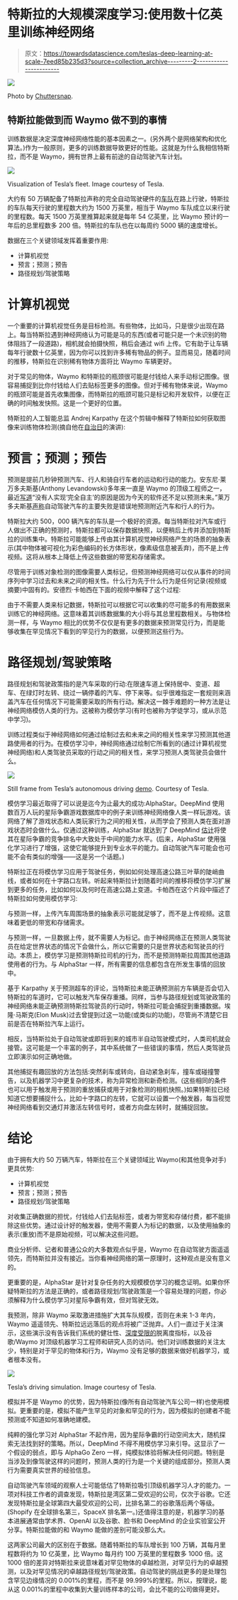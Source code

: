 # 特斯拉的大规模深度学习:使用数十亿英里训练神经网络

> 原文：<https://towardsdatascience.com/teslas-deep-learning-at-scale-7eed85b235d3?source=collection_archive---------2----------------------->

![](img/459da22961b7246bee826873d6844667.png)

Photo by [Chuttersnap](https://unsplash.com/@chuttersnap).

## 特斯拉能做到而 Waymo 做不到的事情

训练数据是决定深度神经网络性能的基本因素之一。(另外两个是网络架构和优化算法。)作为一般原则，更多的训练数据导致更好的性能。这就是为什么我相信特斯拉，而不是 Waymo，拥有世界上最有前途的自动驾驶汽车计划。

![](img/63761b03b1d71da1dc661c1aae86800b.png)

Visualization of Tesla’s fleet. Image courtesy of Tesla.

大约有 50 万辆配备了特斯拉声称的完全自动驾驶硬件的[车队](https://hcai.mit.edu/tesla-autopilot-miles-and-vehicles/)在路上行驶，特斯拉的车队每天行驶的里程数大约为 1500 万英里，相当于 Waymo 车队成立以来行驶的里程数。每天 1500 万英里推算起来就是每年 54 亿英里，比 Waymo 预计的一年后的总里程数多 200 倍。特斯拉的车队也在以每周约 5000 辆的速度增长。

数据在三个关键领域发挥着重要作用:

*   计算机视觉
*   预言；预测；预告
*   路径规划/驾驶策略

# 计算机视觉

一个重要的计算机视觉任务是目标检测。有些物体，比如马，只是很少出现在路上。每当特斯拉遇到神经网络认为可能是马的东西(或者可能只是一个未识别的物体阻挡了一段道路)，相机就会拍摄快照，稍后会通过 wifi 上传。它有助于让车辆每年行驶数十亿英里，因为你可以找到许多稀有物品的例子。显而易见，随着时间的推移，特斯拉在识别稀有物体方面将比 Waymo 车辆更好。

对于常见的物体，Waymo 和特斯拉的瓶颈很可能是付钱给人来手动标记图像。很容易捕捉到比你付钱给人们去贴标签更多的图像。但对于稀有物体来说，Waymo 的瓶颈可能是首先收集图像，而特斯拉的瓶颈可能只是标记和开发软件，以便在正确的时间触发快照。这是一个更好的位置。

特斯拉的人工智能总监 Andrej Karpathy 在这个剪辑中解释了特斯拉如何获取图像来训练物体检测(摘自他在[自治日](https://youtu.be/Ucp0TTmvqOE)的演讲):

# 预言；预测；预告

预测是提前几秒钟预测汽车、行人和骑自行车者的运动和行动的能力。安东尼·莱万多夫斯基(Anthony Levandowski)多年来一直是 Waymo 的顶级工程师之一，最近[写道](https://link.medium.com/BKehpVFUtW)“没有人实现‘完全自主’的原因是因为今天的软件还不足以预测未来。”莱万多夫斯基[声称](https://youtu.be/fNgEG5rCav4)自动驾驶汽车的主要失败是错误地预测附近汽车和行人的行为。

特斯拉大约 500，000 辆汽车的车队是一个极好的资源。每当特斯拉对汽车或行人做出不正确的预测时，特斯拉都可以保存数据快照，以便稍后上传并添加到特斯拉的训练集中。特斯拉可能能够上传由其计算机视觉神经网络产生的场景的抽象表示(其中物体被可视化为彩色编码的长方体形状，像素级信息被丢弃)，而不是上传视频。这将从根本上降低上传这些数据的带宽和存储需求。

尽管用于训练对象检测的图像需要人类标记，但预测神经网络可以仅从事件的时间序列中学习过去和未来之间的相关性。什么行为先于什么行为是任何记录(视频或摘要)中固有的。安德烈·卡帕西在下面的视频中解释了这个过程:

由于不需要人类来标记数据，特斯拉可以根据它可以收集的尽可能多的有用数据来训练它的神经网络。这意味着其训练数据集的大小将与其总里程数相关。与物体检测一样，与 Waymo 相比的优势不仅仅是有更多的数据来预测常见行为，而是能够收集在罕见情况下看到的罕见行为的数据，以便预测这些行为。

# 路径规划/驾驶策略

路径规划和驾驶政策指的是汽车采取的行动:在限速车道上保持居中、变道、超车、在绿灯时左转、绕过一辆停着的汽车、停下来等。似乎很难指定一套规则来涵盖汽车在任何情况下可能需要采取的所有行动。解决这一棘手难题的一种方法是让神经网络模仿人类的行为。这被称为模仿学习(有时也被称为学徒学习，或从示范中学习)。

训练过程类似于神经网络如何通过绘制过去和未来之间的相关性来学习预测其他道路使用者的行为。在模仿学习中，神经网络通过绘制它所看到的(通过计算机视觉神经网络)和人类驾驶员采取的行动之间的相关性，来学习预测人类驾驶员会做什么。

![](img/163e0fec722d182fce9c6ac3e8e40c98.png)

Still frame from Tesla’s autonomous driving [demo](https://www.youtube.com/watch?v=tlThdr3O5Qo). Courtesy of Tesla.

模仿学习最近取得了可以说是迄今为止最大的成功:AlphaStar。DeepMind 使用数百万人玩的星际争霸游戏数据库中的例子来训练神经网络像人类一样玩游戏。该网络了解了游戏状态和人类玩家行为之间的相关性，从而学会了预测人类在面对游戏状态时会做什么。仅通过这种训练，AlphaStar 就达到了 DeepMind [估计](https://twitter.com/oriolvinyalsml/status/1094670648042012673?s=21)将使其在星际争霸的竞争排名中大致处于中间的能力水平。(后来，AlphaStar 使用强化学习进行了增强，这使它能够提升到专业水平的能力。自动驾驶汽车可能会也可能不会有类似的增强——这是另一个话题。)

特斯拉正在将模仿学习应用于驾驶任务，例如如何处理高速公路三叶草的陡峭曲线，或者如何在十字路口左转。听起来特斯拉计划随着时间的推移将模仿学习扩展到更多的任务，比如如何以及何时在高速公路上变道。卡帕西在这个片段中描述了特斯拉如何使用模仿学习:

与预测一样，上传汽车周围场景的抽象表示可能就足够了，而不是上传视频。这意味着更低的带宽和存储需求。

与预测一样，一旦数据上传，就不需要人为标记。由于神经网络正在预测人类驾驶员在给定世界状态的情况下会做什么，所以它需要的只是世界状态和驾驶员的行动。本质上，模仿学习是预测特斯拉司机的行为，而不是预测特斯拉周围其他道路使用者的行为。与 AlphaStar 一样，所有需要的信息都包含在所发生事情的回放中。

基于 Karpathy 关于预测超车的评论，当特斯拉未能正确预测前方车辆是否会切入特斯拉的车道时，它可以触发汽车保存重播。同样，当参与路径规划或驾驶政策的神经网络未能正确预测特斯拉驾驶员的行动时，特斯拉可能会捕捉到重播数据。埃隆·马斯克(Elon Musk)过去曾提到过这一功能(或类似的功能)，尽管尚不清楚它目前是否在特斯拉汽车上运行。

相反，当特斯拉处于自动驾驶或即将到来的城市半自动驾驶模式时，人类司机就会接管。这可能是一个丰富的例子，其中系统做了一些错误的事情，然后人类驾驶员立即演示如何正确地做。

其他捕捉有趣回放的方法包括:突然刹车或转向，自动紧急刹车，撞车或碰撞警告，以及机器学习中更复杂的技术，称为异常检测和新奇检测。(这些相同的条件也可以用于触发用于预测的重放捕获或用于对象检测的相机快照。)如果特斯拉已经知道它想要捕捉什么，比如十字路口的左转，它就可以设置一个触发器，每当视觉神经网络看到交通灯并激活左转信号时，或者方向盘左转时，就捕捉回放。

# 结论

由于拥有大约 50 万辆汽车，特斯拉在三个关键领域比 Waymo(和其他竞争对手)更具优势:

*   计算机视觉
*   预言；预测；预告
*   路径规划/驾驶策略

对收集正确数据的担忧，付钱给人们去贴标签，或者为带宽和存储付费，都不能排除这些优势。通过设计好的触发器，使用不需要人为标记的数据，以及使用抽象的表示(重放)而不是原始视频，可以解决这些问题。

商业分析师、记者和普通公众的大多数观点似乎是，Waymo 在自动驾驶方面遥遥领先，而特斯拉并没有接近。当你看神经网络的第一原理时，这种观点是没有意义的。

更重要的是，AlphaStar 是针对复杂任务的大规模模仿学习的概念证明。如果你怀疑特斯拉的方法是正确的，或者路径规划/驾驶政策是一个容易处理的问题，你必须解释为什么模仿学习对星际争霸有效，但对驾驶无效。

我预测，除非 Waymo 采取激进措施扩大其车队规模，否则在未来 1-3 年内，Waymo 遥遥领先、特斯拉远远落后的观点将被广泛抛弃。人们一直过于关注演示，这些演示没有告诉我们系统的健壮性、[深度受限的](https://www.theverge.com/2019/2/13/18223356/california-dmv-self-driving-car-disengagement-report-2018)脱离度指标，以及谷歌/Waymo 对顶级机器学习工程师和研究人员的访问。他们对训练数据的关注太少，特别是对于罕见的物体和行为，Waymo 没有足够的数据来做好机器学习，或者根本没有。

![](img/cfb07decaf6f5723ec9c4bb7ba1f4fc9.png)

Tesla’s driving simulation. Image courtesy of Tesla.

模拟并不是 Waymo 的优势，因为特斯拉(像所有自动驾驶汽车公司一样)也使用模拟。更重要的是，模拟不能产生罕见的对象和罕见的行为，因为模拟的创建者不能预测或不知道如何准确地建模。

纯粹的强化学习对 AlphaStar 不起作用，因为星际争霸的行动空间太大，随机探索无法找到好的策略。所以，DeepMind 不得不用模仿学习来引导。这显示了一个假设的弱点，即与 AlphaGo Zero 一样，纯模拟体验将解决任何问题。特别是当涉及到像驾驶这样的问题时，预测人类的行为是一个关键的组成部分。预测人类行为需要真实世界的经验信息。

自动驾驶汽车领域的观察人士可能低估了特斯拉吸引顶级机器学习人才的能力。一项对科技工作者的调查发现，特斯拉是湾区第二受欢迎的公司，仅次于谷歌。它还发现特斯拉是全球第四大最受欢迎的公司，比排名第二的谷歌落后两个等级。(Shopify 在全球排名第三，SpaceX 排名第一。)还值得注意的是，机器学习的基本进展通常由学术界、OpenAI 以及谷歌、脸书和 DeepMind 的企业实验室公开分享。特斯拉能做的和 Waymo 能做的差别可能没那么大。

这两家公司最大的区别在于数据。随着特斯拉的车队增长到 100 万辆，其每月里程数将约为 10 亿英里，比 Waymo 每月约 100 万英里的里程数多 1000 倍。这 1000 倍的差异对特斯拉来说意味着对罕见物体的卓越检测，对罕见行为的卓越预测，以及对罕见情况的卓越路径规划/驾驶政策。自动驾驶的挑战更多的是处理包含罕见边缘情况的 0.001%的里程，而不是 99.999%的里程。所以，按理说，能从这 0.001%的里程中收集到大量训练样本的公司，会比不能的公司做得更好。